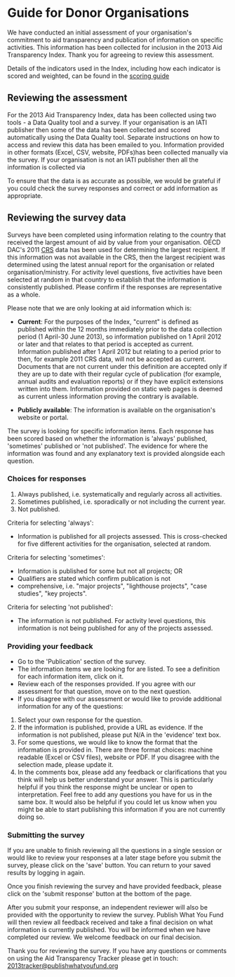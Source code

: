 # Guide for Donor Organisations

We have conducted an initial assessment of your organisation's commitment to aid transparency and publication of information on
specific activities. This information has been collected for inclusion
in the 2013 Aid Transparency Index. Thank you for agreeing to review
this assessment.

Details of the indicators used in the Index, including how each
indicator is scored and weighted, can be found in the [scoring guide](http://www.publishwhatyoufund.org/files/2013/03/Indicator-Scoring-Guide_FINAL.docx)

## Reviewing the assessment

For the 2013 Aid Transparency Index, data has been collected using two
tools - a Data Quality tool and a survey. If your organisation is an
IATI publisher then some of the data has been collected and scored
automatically using the Data Quality tool. Separate instructions on
how to access and review this data has been emailed to you. Information provided in other formats (Excel, CSV, website, PDFs)has been collected manually via the survey. If your organisation is not an IATI publisher then all the information is collected via

To ensure that the data is as accurate as possible, we would be
grateful if you could check the survey responses and correct or add
information as appropriate.

## Reviewing the survey data

Surveys have been completed using information relating to the country
that received the largest amount of aid by value from your
organisation. OECD DAC's 2011 [CRS](http://www.oecd.org/dac/stats/usersguidetothecreditorreportingsystemcrsaidactivitiesdatabase.htm) data has been used for determining the largest recipient. If this information was not available in the CRS,
then the largest recipient was determined using the latest annual
report for the organisation or related organisation/ministry. For
activity level questions, five activities have been selected at random
in that country to establish that the information is consistently
published. Please confirm if the responses are representative as a
whole.

Please note that we are only looking at aid information which is:

* **Current**: For the purposes of the Index, "current" is defined as
published within the 12 months immediately prior to the data
collection period (1 April-30 June 2013), so information published on
1 April 2012 or later and that relates to that period is accepted as
current. Information published after 1 April 2012 but relating to a
period prior to then, for example 2011 CRS data, will not be accepted
as current. Documents that are not current under this definition are
accepted only if they are up to date with their regular cycle of
publication (for example, annual audits and evaluation reports) or if
they have explicit extensions written into them. Information provided
on static web pages is deemed as current unless information proving
the contrary is available.

* **Publicly available**: The information is available on the organisation's website or portal.

The survey is looking for specific information items. Each response
has been scored based on whether the information is 'always'
published, 'sometimes' published or 'not published'. The evidence for
where the information was found and any explanatory text is provided
alongside each question.


### Choices for responses

1. Always published, i.e. systematically and regularly across all activities. 
2. Sometimes published, i.e. sporadically or not including the current year.
3. Not published.

Criteria for selecting 'always':

* Information is published for all projects assessed. This is
cross-checked for five different activities for the organisation,
selected at random.

Criteria for selecting 'sometimes':

* Information is published for some but not all projects; OR
* Qualifiers are stated which confirm publication is not
* comprehensive, i.e. "major projects", "lighthouse projects", "case studies", "key projects".

Criteria for selecting 'not published':

* The information is not published. For activity level questions, this
information is not being published for any of the projects assessed.

### Providing your feedback

- Go to the 'Publication' section of the survey.
- The information items we are looking for are listed. To see a definition for each information item, click on it.
- Review each of the responses provided. If you agree with our assessment for that question, move on to the next question.
- If you disagree with our assessment or would like to provide additional information for any of the questions:
 1. Select your own response for the question.
 2. If the information is published, provide a URL as evidence. If the information is not published, please put N/A in the 'evidence' text box.
 3. For some questions, we would like to know the format that the information is provided in. There are three format choices: machine readable (Excel or CSV files), website or PDF. If you disagree with the selection made, please update it.
 4. In the comments box, please add any feedback or clarifications that you think will help us better understand your answer. This is particularly helpful if you think the response might be unclear or open to interpretation. Feel free to add any questions you have for us in the same box. It would also be helpful if you could let us know when you might be able to start publishing this information if you are not currently doing so.


### Submitting the survey

If you are unable to finish reviewing all the questions in a single
session or would like to review your responses at a later stage before
you submit the survey, please click on the 'save' button. You can
return to your saved results by logging in again. 

Once you finish reviewing the survey and have provided feedback,
please click on the 'submit response' button at the bottom of the
page.

After you submit your response, an independent reviewer will also be
provided with the opportunity to review the survey. Publish What You
Fund will then review all feedback received and take a final decision
on what information is currently published. You will be informed when
we have completed our review. We welcome feedback on our final
decision.

Thank you for reviewing the survey. If you have any questions or
comments on using the Aid Transparency Tracker please get in touch:
2013tracker@publishwhatyoufund.org 